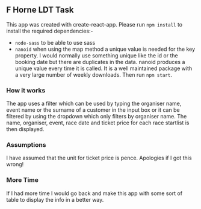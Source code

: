 ## F Horne LDT Task

This app was created with create-react-app. Please run `npm install` to install the required dependencies:-

- `node-sass` to be able to use sass
- `nanoid` when using the map method a unique value is needed for the key property. I would normally use something unique like the id or the booking date but there are duplicates in the data. nanoid produces a unique value every time it is called. It is a well maintained package with a very large number of weekly downloads.
  Then run `npm start`.

### How it works

The app uses a filter which can be used by typing the organiser name, event name or the surname of a customer in the input box or it can be filtered by using the dropdown which only filters by organiser name. The name, organiser, event, race date and ticket price for each race startlist is then displayed.

### Assumptions

I have assumed that the unit for ticket price is pence. Apologies if I got this wrong!

### More Time

If I had more time I would go back and make this app with some sort of table to display the info in a better way.
